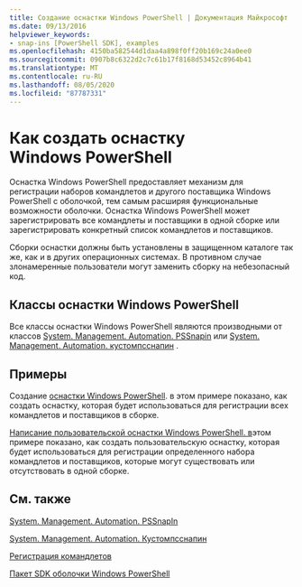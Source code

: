 ```yaml
---
title: Создание оснастки Windows PowerShell | Документация Майкрософт
ms.date: 09/13/2016
helpviewer_keywords:
- snap-ins [PowerShell SDK], examples
ms.openlocfilehash: 4150ba582544d1daa4a898f0ff20b169c24a0ee0
ms.sourcegitcommit: 0907b8c6322d2c7c61b17f8168d53452c8964b41
ms.translationtype: MT
ms.contentlocale: ru-RU
ms.lasthandoff: 08/05/2020
ms.locfileid: "87787331"
---
```

# <a name="how-to-create-a-windows-powershell-snap-in"></a>Как создать оснастку Windows PowerShell

Оснастка Windows PowerShell предоставляет механизм для регистрации наборов командлетов и другого поставщика Windows PowerShell с оболочкой, тем самым расширяя функциональные возможности оболочки. Оснастка Windows PowerShell может зарегистрировать все командлеты и поставщики в одной сборке или зарегистрировать конкретный список командлетов и поставщиков.

Сборки оснастки должны быть установлены в защищенном каталоге так же, как и в других операционных системах. В противном случае злонамеренные пользователи могут заменить сборку на небезопасный код.

## <a name="windows-powershell-snap-in-classes"></a>Классы оснастки Windows PowerShell

Все классы оснастки Windows PowerShell являются производными от классов [System. Management. Automation. PSSnapin](/dotnet/api/System.Management.Automation.PSSnapIn) или [System. Management. Automation. кустомпсснапин](/dotnet/api/System.Management.Automation.CustomPSSnapIn) .

## <a name="examples"></a>Примеры

Создание [оснастки Windows PowerShell](./writing-a-windows-powershell-snap-in.md). в этом примере показано, как создать оснастку, которая будет использоваться для регистрации всех командлетов и поставщиков в сборке.

[Написание пользовательской оснастки Windows PowerShell. в](./writing-a-custom-windows-powershell-snap-in.md)этом примере показано, как создать пользовательскую оснастку, которая будет использоваться для регистрации определенного набора командлетов и поставщиков, которые могут существовать или отсутствовать в одной сборке.

## <a name="see-also"></a>См. также

[System. Management. Automation. PSSnapIn](/dotnet/api/System.Management.Automation.PSSnapIn)

[System. Management. Automation. Кустомпсснапин](/dotnet/api/System.Management.Automation.CustomPSSnapIn)

[Регистрация командлетов](./registering-cmdlets.md)

[Пакет SDK оболочки Windows PowerShell](../windows-powershell-reference.md)
